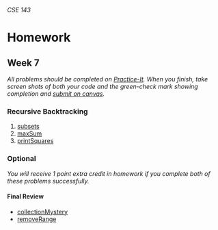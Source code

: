_CSE 143_
# Homework
## Week 7

_All problems should be completed on [Practice-It](http://practiceit.cs.washington.edu/). When you finish, take screen shots of both your code and the green-check mark showing completion and [submit on canvas]()._

### Recursive Backtracking
1. [subsets](http://practiceit.cs.washington.edu/problem/view/bjp4/chapter12/e20-subsets)
1. [maxSum](http://practiceit.cs.washington.edu/problem/view/bjp4/chapter12/e21-maxSum)
1. [printSquares](http://practiceit.cs.washington.edu/problem/view/bjp4/chapter12/e22-printSquares)

### Optional
_You will receive 1 point extra credit in homework if you complete both of these problems successfully._

#### Final Review
* [collectionMystery](http://practiceit.cs.washington.edu/problem/view/cs2/exams/finals/final8/collectionMystery)
* [removeRange](http://practiceit.cs.washington.edu/problem/view/cs2/exams/finals/final8/removeRange)